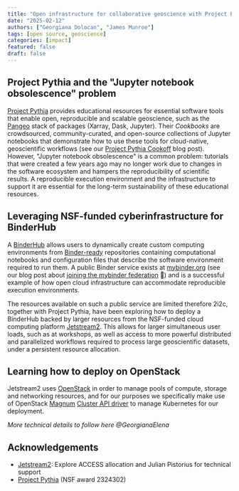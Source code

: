 ```yaml
---
title: "Open infrastructure for collaborative geoscience with Project Pythia: Learning how to deploy a BinderHub on Jetstream2"
date: "2025-02-12"
authors: ["Georgiana Dolocan", "James Munroe"]
tags: [open source, geoscience]
categories: [impact]
featured: false
draft: false
---
```


## Project Pythia and the "Jupyter notebook obsolescence" problem

[Project Pythia](https://projectpythia.org/) provides educational resources for essential software tools that enable open, reproducible and scalable geoscience, such as the [Pangeo](https://pangeo.io) stack of packages (Xarray, Dask, Jupyter). Their *Cookbooks* are crowdsourced, community-curated, and open-source collections of Jupyter notebooks that demonstrate how to use these tools for cloud-native, geoscientific workflows (see our [Project Pythia Cookoff](/content/blog/2024/project-pythia-cookoff/index.md) blog post). However, "Jupyter notebook obsolescence" is a common problem: tutorials that were created a few years ago may no longer work due to changes in the software ecosystem and hampers the reproducibility of scientific results. A reproducible execution environment and the infrastructure to support it are essential for the long-term sustainability of these educational resources.

## Leveraging NSF-funded cyberinfrastructure for BinderHub

A [BinderHub](https://binderhub.readthedocs.io/en/latest/) allows users to dynamically create custom computing environments from [Binder-ready](https://mybinder.readthedocs.io/en/latest/introduction.html#what-is-a-binder) repositories containing computational notebooks and configuration files that describe the software environment required to run them. A public Binder service exists at [mybinder.org](https://mybinder.org/) (see our blog post about [joining the mybinder federation](../binder-singlenode/index.md) 🎉) and is a successful example of how open cloud infrastructure can accommodate reproducible execution environments.

The resources available on such a public service are limited therefore 2i2c, together with Project Pythia, have been exploring how to deploy a BinderHub backed by larger resources from the NSF-funded cloud computing platform [Jetstream2](https://jetstream-cloud.org/). This allows for larger simultaneous user loads, such as at workshops, as well as access to more powerful distributed and parallelized workflows required to process large geoscientific datasets, under a persistent resource allocation.

## Learning how to deploy on OpenStack

Jetstream2 uses [OpenStack](https://www.openstack.org) in order to manage pools of compute, storage and networking resources, and for our purposes we specifically make use of OpenStack [Magnum](https://docs.openstack.org/magnum/latest/) [Cluster API driver](https://specs.openstack.org/openstack//magnum-specs/specs/bobcat/clusterapi-driver.html) to manage Kubernetes for our deployment.

*More technical details to follow here @GeorgianaElena*

## Acknowledgements

- [Jetstream2](https://jetstream-cloud.org/): Explore ACCESS allocation and Julian Pistorius for technical support
- [Project Pythia](https://projectpythia.org/) (NSF award 2324302)